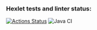 ### Hexlet tests and linter status:
[![Actions Status](https://github.com/itechnik-swd/java-project-71/actions/workflows/hexlet-check.yml/badge.svg)](https://github.com/itechnik-swd/java-project-71/actions)
![Java CI](https://github.com/itechnik-swd/java-project-71/workflows/Java%20CI/badge.svg)